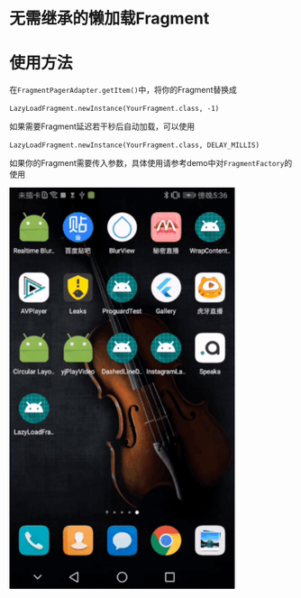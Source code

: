 # 无需继承的懒加载Fragment

# 使用方法

在`FragmentPagerAdapter.getItem()`中，将你的Fragment替换成

`LazyLoadFragment.newInstance(YourFragment.class, -1)`

如果需要Fragment延迟若干秒后自动加载，可以使用

`LazyLoadFragment.newInstance(YourFragment.class, DELAY_MILLIS)`

如果你的Fragment需要传入参数，具体使用请参考demo中对`FragmentFactory`的使用

<img src="screenshot.gif" width="400px" alt="lazy load fragment in viewpager demo"/>